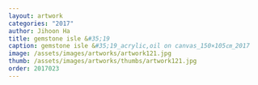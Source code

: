 ```yaml
---
layout: artwork 
categories: "2017" 
author: Jihoon Ha 
title: gemstone isle &#35;19 
caption: gemstone isle &#35;19_acrylic,oil on canvas_150×105㎝_2017 
image: /assets/images/artworks/artwork121.jpg 
thumb: /assets/images/artworks/thumbs/artwork121.jpg 
order: 2017023 
---
```

